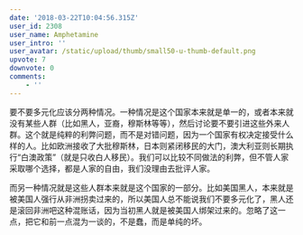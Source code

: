 ```yaml
---
date: '2018-03-22T10:04:56.315Z'
user_id: 2308
user_name: Amphetamine
user_intro: ''
user_avatar: /static/upload/thumb/small50-u-thumb-default.png
upvote: 7
downvote: 0
comments:
    - ''
---
```


要不要多元化应该分两种情况。一种情况是这个国家本来就是单一的，或者本来就没有某些人群（比如黑人，亚裔，穆斯林等等），然后讨论要不要引进这些外来人群。这个就是纯粹的利弊问题，而不是对错问题，因为一个国家有权决定接受什么样的人。比如欧洲接收了大批穆斯林，日本则紧闭移民的大门，澳大利亚则长期执行“白澳政策”（就是只收白人移民）。我们可以比较不同做法的利弊，但不管人家采取哪个选择，都是人家的自由，我们没理由去批评人家。

而另一种情况就是这些人群本来就是这个国家的一部分。比如美国黑人，本来就是被美国人强行从非洲拐卖过来的，所以美国人总不能说我们不要多元化了，黑人还是滚回非洲吧这种混账话，因为当初黑人就是被美国人绑架过来的。忽略了这一点，把它和前一点混为一谈的，不是蠢，而是单纯的坏。
